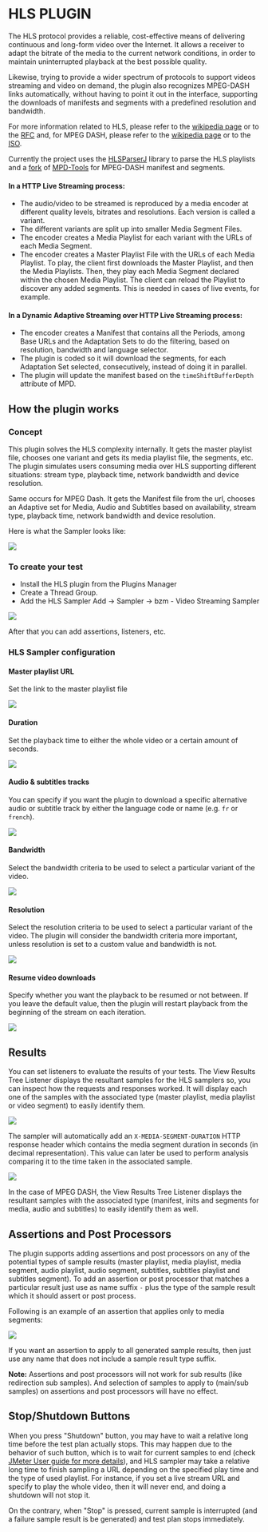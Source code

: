 # HLS PLUGIN

The HLS protocol provides a reliable, cost-effective means of delivering continuous and long-form video over the Internet. It allows a receiver to adapt the bitrate of the media to the current network conditions, in order to maintain uninterrupted playback at the best possible quality.

Likewise, trying to provide a wider spectrum of protocols to support videos streaming and video on demand, the plugin also recognizes MPEG-DASH links automatically, without having to point it out in the interface, supporting the downloads of manifests and segments with a predefined resolution and bandwidth.
 
For more information related to HLS, please refer to the  [wikipedia page](https://en.wikipedia.org/wiki/HTTP_Live_Streaming) or to the [RFC](https://tools.ietf.org/html/rfc8216) and, for MPEG DASH, please refer to the [wikipedia page](https://en.wikipedia.org/wiki/Dynamic_Adaptive_Streaming_over_HTTP) or to the [ISO](https://standards.iso.org/ittf/PubliclyAvailableStandards/c065274_ISO_IEC_23009-1_2014.zip).

Currently the project uses the [HLSParserJ](https://github.com/Comcast/hlsparserj) library to parse the HLS playlists and a [fork]((https://github.com/Blazemeter/mpd-tools)) of [MPD-Tools](https://github.com/carlanton/mpd-tools) for MPEG-DASH manifest and segments.

#### In a HTTP Live Streaming process:

- The audio/video to be streamed is reproduced by a media encoder at different quality levels, bitrates and resolutions. Each version is called a variant.
- The different variants are split up into smaller Media Segment Files.
- The encoder creates a Media Playlist for each variant with the URLs of each Media Segment.
- The encoder creates a Master Playlist File with the URLs of each Media Playlist.
To play, the client first downloads the Master Playlist, and then the Media Playlists. Then, they play each Media Segment declared within the chosen Media Playlist. The client can reload the Playlist to discover any added segments. This is needed in cases of live events, for example.

#### In a Dynamic Adaptive Streaming over HTTP Live Streaming process:

- The encoder creates a Manifest that contains all the Periods, among Base URLs and the Adaptation Sets to do the filtering, based on resolution, bandwidth and language selector.
- The plugin is coded so it will download the segments, for each Adaptation Set selected, consecutively, instead of doing it in parallel.
- The plugin will update the manifest based on the ```timeShiftBufferDepth``` attribute of MPD.

## How the plugin works

### Concept

This plugin solves the HLS complexity internally. It gets the master playlist file, chooses one variant and gets its media playlist file, the segments, etc. The plugin simulates users consuming media over HLS supporting different situations: stream type, playback time, network bandwidth and device resolution.

Same occurs for MPEG Dash. It gets the Manifest file from the url, chooses an Adaptive set for Media, Audio and Subtitles based on availability, stream type, playback time, network bandwidth and device resolution.


Here is what the Sampler looks like:

![](docs/sampler.png)

### To create your test

- Install the HLS plugin from the Plugins Manager
- Create a Thread Group.
- Add the HLS Sampler Add -> Sampler -> bzm - Video Streaming Sampler

![](docs/add-sampler.png)

After that you can add assertions, listeners, etc.

### HLS Sampler configuration

#### Master playlist URL

Set the link to the master playlist file

![](docs/video-url.png)

#### Duration

Set the playback time to either the whole video or a certain amount of seconds.

![](docs/duration.png)

#### Audio & subtitles tracks

You can specify if you want the plugin to download a specific alternative audio or subtitle track by either the language code or name (e.g. `fr` or `french`).

![](docs/audio-and-subtitles.png)

#### Bandwidth

Select the bandwidth criteria to be used to select a particular variant of the video.

![](docs/bandwidth.png)

#### Resolution

Select the resolution criteria to be used to select a particular variant of the video. The plugin will consider the bandwidth criteria more important, unless resolution is set to a custom value and bandwidth is not.

![](docs/resolution.png)


#### Resume video downloads

Specify whether you want the playback to be resumed or not between. If you leave the default value, then the plugin will restart playback from the beginning of the stream on each iteration.

![](docs/resume-video.png)

## Results

You can set listeners to evaluate the results of your tests. The View Results Tree Listener displays the resultant samples for the HLS samplers so, you can inspect how the requests and responses worked. It will display each one of the samples with the associated type (master playlist, media playlist or video segment) to easily identify them.

![](docs/sample-results.png)

The sampler will automatically add an `X-MEDIA-SEGMENT-DURATION` HTTP response header which contains the media segment duration in seconds (in decimal representation). This value can later be used to perform analysis comparing it to the time taken in the associated sample.

![](docs/sample-mpeg-dash-results.png)

In the case of MPEG DASH, the View Results Tree Listener displays the resultant samples with the associated type (manifest, inits and segments for media, audio and subtitles) to easily identify them as well.

## Assertions and Post Processors

The plugin supports adding assertions and post processors on any of the potential types of sample results (master playlist, media playlist, media segment, audio playlist, audio segment, subtitles, subtitles playlist and subtitles segment).
To add an assertion or post processor that matches a particular result just use as name suffix `-` plus the type of the sample result which it should assert or post process.

Following is an example of an assertion that applies only to media segments:

![](docs/assertion.png)

If you want an assertion to apply to all generated sample results, then just use any name that does not include a sample result type suffix.

**Note:** Assertions and post processors will not work for sub results (like redirection sub samples). And selection of samples to apply to (main/sub samples) on assertions and post processors will have no effect.

## Stop/Shutdown Buttons

When you press "Shutdown" button, you may have to wait a relative long time before the test plan actually stops. This may happen due to the behavior of such button, which is to wait for current samples to end (check [JMeter User guide for more details](https://jmeter.apache.org/usermanual/build-test-plan.html#stop)), and HLS sampler may take a relative long time to finish sampling a URL depending on the specified play time and the type of used playlist. For instance, if you set a live stream URL and specify to play the whole video, then it will never end, and doing a shutdown will not stop it.

On the contrary, when "Stop" is pressed, current sample is interrupted (and a failure sample result is be generated) and test plan stops immediately.
